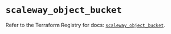# `scaleway_object_bucket`

Refer to the Terraform Registry for docs: [`scaleway_object_bucket`](https://registry.terraform.io/providers/scaleway/scaleway/2.59.0/docs/resources/object_bucket).
